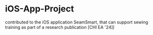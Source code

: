 # iOS-App-Project
contributed to the iOS application SeamSmart, that can support sewing training as part of a research publication [CHI EA '24]]
